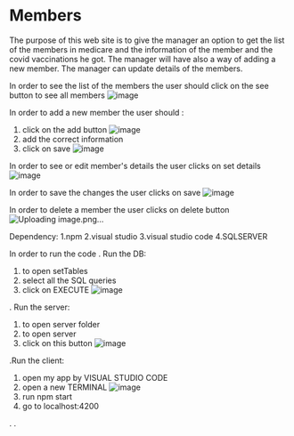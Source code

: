 # Members

The purpose of this web site is to give the manager an option to get the list of the members in medicare and the information of the member and the covid vaccinations he got.
The manager will have also a way of adding a new member.
The manager can update details of the members. 

In order to see the list of the members the user should click on the see button to see all members
![image](https://user-images.githubusercontent.com/109157433/197546333-1695d64d-43f1-4cf3-8a9c-2ebf12a2e359.png)

In order to add a new member the user should : 
1. click on the add button ![image](https://user-images.githubusercontent.com/109157433/197546585-c5531b95-6f5c-4dae-a2e1-fa36b2aba786.png)
2. add the correct information
3. click on save ![image](https://user-images.githubusercontent.com/109157433/197546686-ac419b6f-0c6d-47b2-889b-ae415ce23a70.png)


In order to see or edit member's details the user clicks on set details ![image](https://user-images.githubusercontent.com/109157433/197546777-f7298c1b-6094-4849-abd2-d7b61f7efda3.png)

In order to save the changes the user clicks on save ![image](https://user-images.githubusercontent.com/109157433/197546892-0fee7b7c-8df8-4ff7-adbf-a39aa740778e.png)

In order to delete a member the user clicks on delete button ![Uploading image.png…]()



Dependency:
1.npm 
2.visual studio 
3.visual studio code
4.SQLSERVER

In order to run the code
.  Run the DB:
1. to open setTables
2. select all the SQL queries
3. click on EXECUTE ![image](https://user-images.githubusercontent.com/109157433/197522928-8e865528-1248-4342-83be-5e3348d8becf.png)

 
. Run the server:
1. to open server folder
2. to open server
3. click on  this button ![image](https://user-images.githubusercontent.com/109157433/197522850-7f8f0e80-e766-46f3-a07f-33697f58850e.png)

.Run the client:
1. open my app by VISUAL STUDIO CODE
2. open a new TERMINAL ![image](https://user-images.githubusercontent.com/109157433/197523627-9b022c76-7dc4-4654-9784-3cfada4f2120.png)
3. run npm start
4. go to localhost:4200

.
. 
